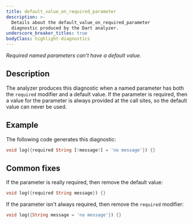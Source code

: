 ```yaml
---
title: default_value_on_required_parameter
description: >-
  Details about the default_value_on_required_parameter
  diagnostic produced by the Dart analyzer.
underscore_breaker_titles: true
bodyClass: highlight-diagnostics
---
```


_Required named parameters can't have a default value._

## Description

The analyzer produces this diagnostic when a named parameter has both the
`required` modifier and a default value. If the parameter is required, then
a value for the parameter is always provided at the call sites, so the
default value can never be used.

## Example

The following code generates this diagnostic:

```dart
void log({required String [!message!] = 'no message'}) {}
```

## Common fixes

If the parameter is really required, then remove the default value:

```dart
void log({required String message}) {}
```

If the parameter isn't always required, then remove the `required`
modifier:

```dart
void log({String message = 'no message'}) {}
```
